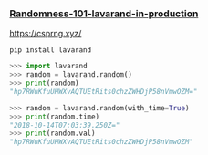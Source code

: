 ### [Randomness-101-lavarand-in-production](https://blog.cloudflare.com/randomness-101-lavarand-in-production/)

https://csprng.xyz/

```
pip install lavarand
```

```python
>>> import lavarand
>>> random = lavarand.random()
>>> print(random)
"hp7RWuKfuUHWXvAQTUEtRits0chzZWHDjP58nVmwOZM="

>>> random = lavarand.random(with_time=True)
>>> print(random.time)
"2018-10-14T07:03:39.250Z="
>>> print(random.val)
"hp7RWuKfuUHWXvAQTUEtRits0chzZWHDjP58nVmwOZM"

```